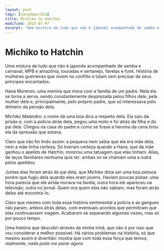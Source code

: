 ```yaml
---
layout: post
tags: [1animepordia]
title: Michiko to Hatchin
modified: 2015-07-07
excerpt: "Uma mistura de tudo que não é japonês acompanhado de samba e carnaval, MPB e amazônia, touradas e sertanejo, favelas e funk. História de mulheres guerreiras que vivem no conflito e lutam sem precisar de seus príncipes encantados."
---
```


Michiko to Hatchin
==================

Uma mistura de tudo que não é japonês acompanhado de samba e carnaval,
MPB e amazônia, touradas e sertanejo, favelas e funk. História de
mulheres guerreiras que vivem no conflito e lutam sem precisar de seus
príncipes encantados.

Hana Morenos: uma menina que mora com a família de um padre. Nela ela se
torna a serva, sendo constantemente desprezada pelos filhos dele, pela
mulher dele e, principalmente, pelo próprio padre, que só interessava
pelo dinheiro da pensão dela.

Michiko Malandro: o nome dá uma boa dica a respeito dela. Ela saiu da
prisão e, com a polícia atrás dela, pegou uma moto e foi atrás da filha
e do pai dela. Chegou na casa do padre e como se fosse a heroína da cena
tirou ela da opressão que estava.

Claro que não foi lindo assim: a pequena nem sabia que ela era mãe dela,
nem a mãe tinha certeza. Só tiveram certeza quando a Hana, que da mãe
ganhou o apelido de Hatchin, mostrou uma tatuagem que elas tinham.
Aliás, de laços familiares nenhuma quis ter: ambas só se chamam uma a
outra pelos apelidos.

Juntas elas foram atrás do pai dela, que Michiko dizia ser uma boa
pessoa porém que fugiu dela quando eles eram jovens. Haviam poucas
pistas: uma hora parecia que ele ainda morava na favela, outra hora ele
apareceu na televisão, outra no jornal. Quem era quem elas não sabiam,
mas foram atrás deles até encontrá-lo.

Claro que mesmo com toda essa história sentimental a polícia e as
gangues não param, ambos atrás delas, com eventuais acordos que
permitiram que elas continuassem viagem. Acabaram se separando algumas
vezes, mas só por pouco tempo.

Uma história que descobri através da minha irmã, que não é por isso que
vou considerar a melhor possível. Há vários problemas na história, só
que mesmo assim é divertido: mostra que com toda essa força que temos,
realmente, *nada pode me parar agora*.


